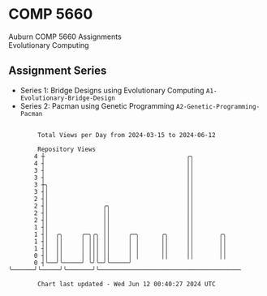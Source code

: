# COMP 5660
Auburn COMP 5660 Assignments  
Evolutionary Computing

## Assignment Series
- Series 1: Bridge Designs using Evolutionary Computing `A1-Evolutionary-Bridge-Design`
- Series 2: Pacman using Genetic Programming `A2-Genetic-Programming-Pacman`

```

        Total Views per Day from 2024-03-15 to 2024-06-12

        Repository Views
       4 ┼                                       ╭╮
       4 ┤                                       ││
       3 ┤                                       ││
       3 ┤                                       ││
       3 ┼╮                                      ││
       3 ┤│                                      ││
       2 ┤│                                      ││
       2 ┤│               ╭╮                     ││
       2 ┤│               ││                     ││
       2 ┤│               ││                     ││
       1 ┤│               ││                     ││
       1 ┤│  ╭╮     ╭─╮╭╮ ││     ╭─╮      ╭╮     ││       ╭╮
       1 ┤│  ││     │ │││ ││     │ │      ││     ││       ││
       1 ┤│  ││     │ │││ ││     │ │      ││     ││       ││
       0 ┤│  ││     │ │││ ││     │ │      ││     ││       ││
       0 ┤╰──╯╰─────╯ ╰╯╰─╯╰─────╯ ╰──────╯╰─────╯╰───────╯╰───────────────────────────────────────

        Chart last updated - Wed Jun 12 00:40:27 2024 UTC
        
```

